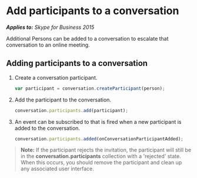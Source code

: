 
# Add participants to a conversation


 _**Applies to:** Skype for Business 2015_

Additional Persons can be added to a conversation to escalate that conversation to an online meeting.


## Adding participants to a conversation


1. Create a conversation participant.

   ```js
   var participant = conversation.createParticipant(person);
   ```

2. Add the participant to the conversation.

   ```js
   conversation.participants.add(participant);
   ```

3. An event can be subscribed to that is fired when a new participant is added to the conversation.

   ```js
   conversation.participants.added(onConversationParticipantAdded);
   ```


>**Note:** If the participant rejects the invitation, the participant will still be in the **conversation.participants** collection with a 'rejected' state. When this occurs, you should remove the participant and clean up any associated user interface.
    
